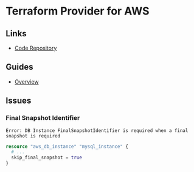 # Terraform Provider for AWS

<!--
https://registry.terraform.io/modules/terraform-aws-modules/pricing/aws/latest
-->

## Links

- [Code Repository](https://github.com/hashicorp/terraform-provider-aws)

## Guides

- [Overview](https://registry.terraform.io/providers/hashicorp/aws/latest/docs)

## Issues

### Final Snapshot Identifier

```log
Error: DB Instance FinalSnapshotIdentifier is required when a final snapshot is required
```

```tf
resource "aws_db_instance" "mysql_instance" {
  # ...
  skip_final_snapshot = true
}
```

<!-- ### AWS SSO

https://github.com/hashicorp/terraform-provider-aws/issues/19716

```log
Error: error configuring Terraform AWS Provider: no valid credential sources for Terraform AWS Provider found.
```

```sh
#
export AWS_SHARED_CREDENTIALS_FILE="/Users/${USER}/.aws/credentials"
export AWS_PROFILE='default'

#
terraform plan
```

```sh
#
export AWS_ACCESS_KEY_ID="$(cat ~/.aws/cli/cache/*.json | jq .Credentials.AccessKeyId)"
export AWS_SECRET_ACCESS_KEY="$(cat ~/.aws/cli/cache/*.json | jq .Credentials.SecretAccessKey)"
export AWS_SESSION_TOKEN="$(cat ~/.aws/cli/cache/*.json | jq .Credentials.SessionToken)"

#
terraform plan
```

```sh
#
export TF_VAR_${provider_alias}_aws_access_key="$(cat ~/.aws/cli/cache/*.json | jq .Credentials.AccessKeyId)"
export TF_VAR_${provider_alias}_aws_secret_key="$(cat ~/.aws/cli/cache/*.json | jq .Credentials.SecretAccessKey)"
export TF_VAR_${provider_alias}_aws_session_token="$(cat ~/.aws/cli/cache/*.json | jq .Credentials.SessionToken)"

#
terraform plan
``` -->

<!-- ###

```log
Error: error configuring Terraform AWS Provider: error validating provider credentials: error calling sts:GetCallerIdentity: InvalidClientTokenId: The security token included in the request is invalid.
	status code: 403, request id: [uuid]
```

```sh
#
aws sts get-caller-identity

#
terraform plan
``` -->
